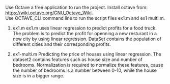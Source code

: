 Use Octave a free application to run the project.
Install octave from:   https://wiki.octave.org/GNU_Octave_Wiki. \
Use OCTAVE_CLI command line to run the script files ex1.m and ex1 multi.m.


1) ex1.m
ex1.m uses linear regression to predict profits for a food truck. The problem is to predict the profit for openning a new resturant in a new city by using linear regression.
DataSet contains the population of different cities and their corresponding profits.

2) ex1-multi.m
Predicting the price of houses using linear regression.
The dataset2 contains features such as house size and number of bedrooms. Normalization is required to normalize these features, cause the number of bedrooms is a number between 0-10, while the house size is in a bigger range.
